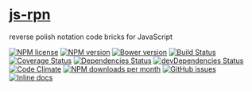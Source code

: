 [js-rpn](http://aureooms.github.io/js-rpn)
==

reverse polish notation code bricks for JavaScript

[![NPM license](http://img.shields.io/npm/l/aureooms-js-rpn.svg?style=flat)](https://raw.githubusercontent.com/aureooms/js-rpn/master/LICENSE)
[![NPM version](http://img.shields.io/npm/v/aureooms-js-rpn.svg?style=flat)](https://www.npmjs.org/package/aureooms-js-rpn)
[![Bower version](http://img.shields.io/bower/v/aureooms-js-rpn.svg?style=flat)](http://bower.io/search/?q=aureooms-js-rpn)
[![Build Status](http://img.shields.io/travis/aureooms/js-rpn.svg?style=flat)](https://travis-ci.org/aureooms/js-rpn)
[![Coverage Status](http://img.shields.io/coveralls/aureooms/js-rpn.svg?style=flat)](https://coveralls.io/r/aureooms/js-rpn)
[![Dependencies Status](http://img.shields.io/david/aureooms/js-rpn.svg?style=flat)](https://david-dm.org/aureooms/js-rpn#info=dependencies)
[![devDependencies Status](http://img.shields.io/david/dev/aureooms/js-rpn.svg?style=flat)](https://david-dm.org/aureooms/js-rpn#info=devDependencies)
[![Code Climate](http://img.shields.io/codeclimate/github/aureooms/js-rpn.svg?style=flat)](https://codeclimate.com/github/aureooms/js-rpn)
[![NPM downloads per month](http://img.shields.io/npm/dm/aureooms-js-rpn.svg?style=flat)](https://www.npmjs.org/package/aureooms-js-rpn)
[![GitHub issues](http://img.shields.io/github/issues/aureooms/js-rpn.svg?style=flat)](https://github.com/aureooms/js-rpn/issues)
[![Inline docs](http://inch-ci.org/github/aureooms/js-rpn.svg?branch=master&style=shields)](http://inch-ci.org/github/aureooms/js-rpn)

